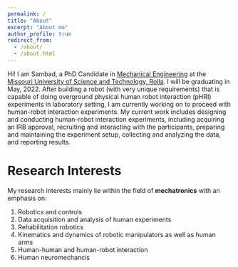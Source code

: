 ```yaml
---
permalink: /
title: "About"
excerpt: "About me"
author_profile: true
redirect_from: 
  - /about/
  - /about.html
---
```


Hi! I am Sambad, a PhD Candidate in [Mechanical Engineering](https://mae.mst.edu/) at the [Missouri University of Science and Technology, Rolla](https://www.mst.edu/). I will be graduating in May, 2022. After building a robot (with very unique requirements) that is capable of doing overground physical human robot interaction (pHRI) experiments in laboratory setting, I am currently working on to proceed with human-robot interaction experiments. My current work includes designing and conducting human-robot interaction experiments, including acquiring an IRB approval, recruiting and interacting with the participants, preparing and maintaining the experiment setup, collecting and analyzing the data, and reporting results.

# Research Interests

My research interests mainly lie within the field of **mechatronics** with an emphasis on: 
1. Robotics and controls
2. Data acquisition and analysis of human experiments
3. Rehabilitation robotics
4. Kinematics and dynamics of robotic manipulators as well as human arms
5. Human-human and human-robot interaction
6. Human neuromechancis 

